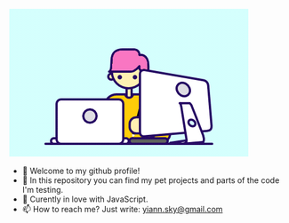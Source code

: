 ![alt-text](https://github.com/snjamsen/snjamsen/blob/main/my.gif?raw=true)
- 👋 Welcome to my github profile!
- 👀 In this repository you can find my pet projects and parts of the code I'm testing.
- 🌱 Curently in love with JavaScript.
- 📫 How to reach me? Just write: yiann.sky@gmail.com
